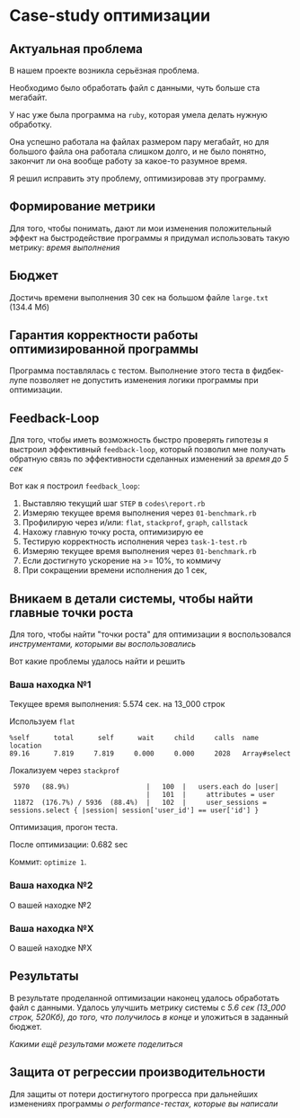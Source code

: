 # Case-study оптимизации

## Актуальная проблема
В нашем проекте возникла серьёзная проблема.

Необходимо было обработать файл с данными, чуть больше ста мегабайт.

У нас уже была программа на `ruby`, которая умела делать нужную обработку.

Она успешно работала на файлах размером пару мегабайт, но для большого файла она работала слишком долго, и не было понятно, закончит ли она вообще работу за какое-то разумное время.

Я решил исправить эту проблему, оптимизировав эту программу.

## Формирование метрики
Для того, чтобы понимать, дают ли мои изменения положительный эффект на быстродействие программы я придумал использовать такую метрику: *время выполнения*

## Бюджет
Достичь времени выполнения 30 сек на большом файле `large.txt` (134.4 Мб)

## Гарантия корректности работы оптимизированной программы
Программа поставлялась с тестом. Выполнение этого теста в фидбек-лупе позволяет не допустить изменения логики программы при оптимизации.

## Feedback-Loop
Для того, чтобы иметь возможность быстро проверять гипотезы я выстроил эффективный `feedback-loop`, который позволил мне получать обратную связь по эффективности сделанных изменений за *время до 5 сек*

Вот как я построил `feedback_loop`: 
1. Выставляю текущий шаг `STEP` в `codes\report.rb`
2. Измеряю текущее время выполнения через `01-benchmark.rb`
3. Профилирую через и/или: `flat`, `stackprof`, `graph`, `callstack`
4. Нахожу главную точку роста, оптимизирую ее
5. Тестирую корректность исполнения через `task-1-test.rb`
6. Измеряю текущее время выполнения через `01-benchmark.rb`
7. Если достигнуто ускорение на >= 10%, то коммичу
8. При сокращении времени исполнения до 1 сек,   

## Вникаем в детали системы, чтобы найти главные точки роста
Для того, чтобы найти "точки роста" для оптимизации я воспользовался *инструментами, которыми вы воспользовались*

Вот какие проблемы удалось найти и решить

### Ваша находка №1
Текущее время выполнения: 5.574 сек. на 13_000 строк

Используем `flat`
```
%self      total      self      wait     child     calls  name                           location
89.16      7.819     7.819     0.000     0.000     2028   Array#select    
```

Локализуем через `stackprof`
```
 5970   (88.9%)                   |   100  |   users.each do |user|
                                  |   101  |     attributes = user
 11872  (176.7%) / 5936  (88.4%)  |   102  |     user_sessions = sessions.select { |session| session['user_id'] == user['id'] }
```

Оптимизация, прогон теста.

После оптимизации: 0.682 sec

Коммит: `optimize 1`.

### Ваша находка №2
О вашей находке №2

### Ваша находка №X
О вашей находке №X

## Результаты
В результате проделанной оптимизации наконец удалось обработать файл с данными.
Удалось улучшить метрику системы с *5.6 сек (13_000 строк, 520Кб), до того, что получилось в конце* и уложиться в заданный бюджет.

*Какими ещё результами можете поделиться*

## Защита от регрессии производительности
Для защиты от потери достигнутого прогресса при дальнейших изменениях программы *о performance-тестах, которые вы написали*
